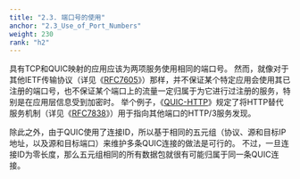 ```yaml
---
title: "2.3. 端口号的使用"
anchor: "2.3_Use_of_Port_Numbers"
weight: 230
rank: "h2"
---
```


具有TCP和QUIC映射的应用应该为两项服务使用相同的端口号。
然而，就像对于其他IETF传输协议（详见《[RFC7605](https://www.rfc-editor.org/info/rfc7605)》）那样，并不保证某个特定应用会使用其已注册的端口号，也不保证某个端口上的流量一定归属于为它进行过注册的服务，特别是在应用层信息受到加密时。
举个例子，《[QUIC-HTTP](../RFC9114_Chinese_Simplified)》规定了将HTTP替代服务机制（详见《[RFC7838](https://www.rfc-editor.org/info/rfc7838)》）用于指向其他端口的HTTP/3服务发现。

除此之外，由于QUIC使用了连接ID，所以基于相同的五元组（协议、源和目标IP地址，以及源和目标端口）来维护多条QUIC连接的做法是可行的。
不过，一旦连接ID为零长度，那么五元组相同的所有数据包就很有可能归属于同一条QUIC连接。
